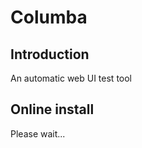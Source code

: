 Columba
===========


## Introduction ##

An automatic web UI test tool


## Online install

Please wait...



